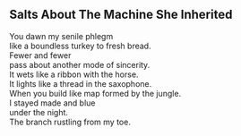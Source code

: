 Salts About The Machine She Inherited
-------------------------------------
You dawn my senile phlegm  
like a boundless turkey to fresh bread.  
Fewer and fewer  
pass about another mode of sincerity.  
It wets like a ribbon with the horse.  
It lights like a thread in the saxophone.  
When you build like map formed by the jungle.  
I stayed made and blue  
under the night.  
The branch rustling from my toe.  
